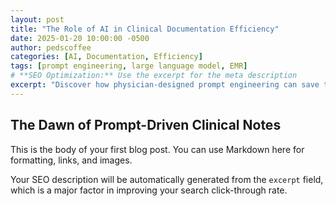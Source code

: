 ```yaml
---
layout: post
title: "The Role of AI in Clinical Documentation Efficiency"
date: 2025-01-20 10:00:00 -0500
author: pedscoffee
categories: [AI, Documentation, Efficiency]
tags: [prompt engineering, large language model, EMR]
# **SEO Optimization:** Use the excerpt for the meta description
excerpt: "Discover how physician-designed prompt engineering can save time and improve accuracy when working with AI scribe tools in your EMR." 
---
```


## The Dawn of Prompt-Driven Clinical Notes

This is the body of your first blog post. You can use Markdown here for formatting, links, and images.

Your SEO description will be automatically generated from the `excerpt` field, which is a major factor in improving your search click-through rate.